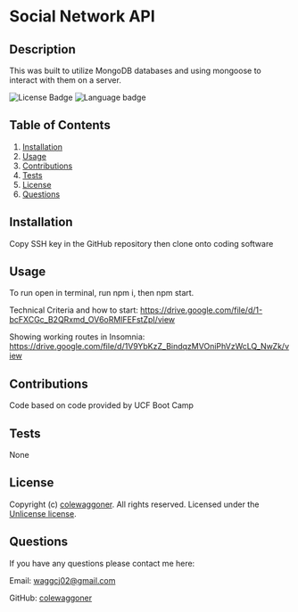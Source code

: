 
  # Social Network API


  ## Description
  This was built to utilize MongoDB databases and using mongoose to interact with them on a server.

  ![License Badge](https://img.shields.io/badge/license-Unlicense-success?style=flat)
  ![Language badge](https://img.shields.io/github/languages/top/colewaggoner/18-Social-Network-API)
  
  
  ## Table of Contents
  1. [Installation](#installation)
  2. [Usage](#usage)
  3. [Contributions](#contributions)
  4. [Tests](#tests)
  5. [License](#license)
  6. [Questions](#questions)
  
  
  ## Installation
  Copy SSH key in the GitHub repository then clone onto coding software
  
  
  ## Usage
  To run open in terminal, run npm i, then npm start.

  Technical Criteria and how to start:
  https://drive.google.com/file/d/1-bcFXCGc_B2QRxmd_OV6oRMlFEFstZpI/view


  Showing working routes in Insomnia:
  https://drive.google.com/file/d/1V9YbKzZ_BindqzMVOniPhVzWcLQ_NwZk/view
  
  
  ## Contributions
  Code based on code provided by UCF Boot Camp
  
  
  ## Tests
  None
  

  ## License
  Copyright (c) [colewaggoner](https://github.com/colewaggoner). All rights reserved. 
  Licensed under the [Unlicense license](https://choosealicense.com/licenses/unlicense/).
  
  
  ## Questions
  If you have any questions please contact me here:
  
Email: waggcj02@gmail.com
  
GitHub: [colewaggoner](https://github.com/colewaggoner)